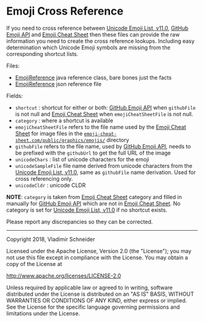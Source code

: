 # Emoji Cross Reference 

If you need to cross reference between [Unicode Emoji List, v11.0], [GitHub Emoji API] and
[Emoji Cheat Sheet] then these files can provide the raw information you need to create the
cross reference lookups. Including easy determination which Unicode Emoji symbols are missing
from the corresponding shortcut lists.

Files:

* [EmojiReference](EmojiReference.java) java reference class, bare bones just the facts
* [EmojiReference](EmojiReference.json) json reference file

Fields:

* `shortcut` : shortcut for either or both: [GitHub Emoji API] when `githubFile` is not null and
  [Emoji Cheat Sheet] when `emojiCheatSheetFile` is not null.
* `category` : where a shortcut is available
* `emojiCheatSheetFile` refers to the file name used by the [Emoji Cheat Sheet] for image files
  in the [`emoji-cheat-sheet.com/public/graphics/emojis/`] directory
* `githubFile` refers to the file name, used by [GitHub Emoji API], needs to be prefixed with
  the `githubUrl` to get the full URL of the image
* `unicodeChars` : list of unicode characters for the emoji
* `unicodeSampleFile` file name derived from unicode characters from the
  [Unicode Emoji List, v11.0], same as `githubFile` name derivation. Used for cross referencing
  only.
* `unicodeCldr` : unicode CLDR

**NOTE**: `category` is taken from [Emoji Cheat Sheet] category and filled in manually for
[GitHub Emoji API] which are not in [Emoji Cheat Sheet]. No category is set for
[Unicode Emoji List, v11.0] if no shortcut exists.

Please report any discrepancies so they can be corrected.

------

Copyright 2018, Vladimir Schneider

Licensed under the Apache License, Version 2.0 (the "License"); you may not use this file except
in compliance with the License. You may obtain a copy of the License at

http://www.apache.org/licenses/LICENSE-2.0

Unless required by applicable law or agreed to in writing, software distributed under the
License is distributed on an "AS IS" BASIS, WITHOUT WARRANTIES OR CONDITIONS OF ANY KIND, either
express or implied. See the License for the specific language governing permissions and
limitations under the License.

[`emoji-cheat-sheet.com/public/graphics/emojis/`]: https://github.com/WebpageFX/emoji-cheat-sheet.com/tree/master/public/graphics/emojis
[Emoji Cheat Sheet]: https://github.com/WebpageFX/emoji-cheat-sheet.com
[GitHub Emoji API]: https://api.github.com/emojis
[Unicode Emoji List, v11.0]: https://unicode.org/emoji/charts/emoji-list.html

